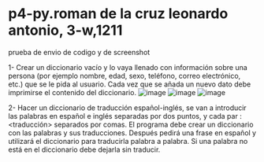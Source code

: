 # p4-py.roman de la cruz leonardo antonio, 3-w,1211
prueba de envio de codigo y de screenshot

1-  Crear un diccionario vacío y lo vaya llenado con información sobre una persona (por ejemplo nombre, edad, sexo, teléfono, correo electrónico, etc.) que se le pida al usuario. Cada vez que se añada un nuevo dato debe imprimirse el contenido del diccionario.
![image](https://github.com/user-attachments/assets/ed39eda8-9511-497e-a7c4-3dcc2d40a91b)
![image](https://github.com/user-attachments/assets/48d942ad-6128-4f3a-b50f-e54231debb5e)
![image](https://github.com/user-attachments/assets/fd1f7b24-9fde-46a9-9824-f321e7772591)


2- Hacer un diccionario de traducción español-inglés, se van a introducir las palabras en español e inglés separadas por dos puntos, y cada par <palabra>:<traducción> separados por comas. El programa debe crear un diccionario con las palabras y sus traducciones. Después pedirá una frase en español y utilizará el diccionario para traducirla palabra a palabra. Si una palabra no está en el diccionario debe dejarla sin traducir.
